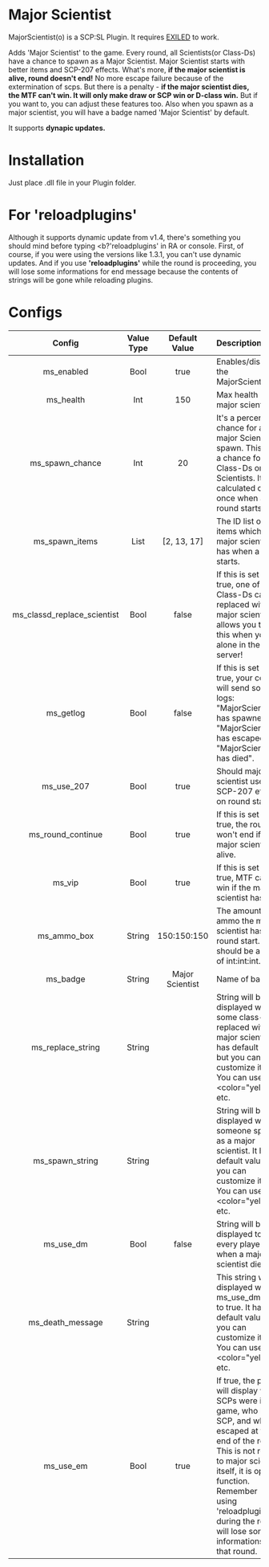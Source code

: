 # Major Scientist

MajorScientist(o) is a SCP:SL Plugin. It requires [EXILED] to work.

Adds 'Major Scientist' to the game. Every round, all Scientists(or Class-Ds) have a chance to spawn as a Major Scientist. Major Scientist starts with better items and SCP-207 effects. What's more, <b>if the major scientist is alive, round doesn't end!</b> No more escape failure because of the extermination of scps. But there is a penalty - <b>if the major scientist dies, the MTF can't win. It will only make draw or SCP win or D-class win.</b> But if you want to, you can adjust these features too.
Also when you spawn as a major scientist, you will have a badge named 'Major Scientist' by default.

It supports <b>dynapic updates.</b>

# Installation

Just place .dll file in your Plugin folder.

# For 'reloadplugins'

Although it supports dynamic update from v1.4, there's something you should mind before typing <b?'reloadplugins'</b> in RA or console. First, of course, if you were using the versions like 1.3.1, you can't use dynamic updates. And if you use <b>'reloadplugins'</b> while the round is proceeding, you will lose some informations for end message because the contents of strings will be gone while reloading plugins.

# Configs

| Config        | Value Type | Default Value | Description |
| :-------------: | :---------: | :------: | :--------- |
| ms_enabled | Bool | true | Enables/disables the MajorScientist(o). |
| ms_health | Int | 150 | Max health of major scientist. |
| ms_spawn_chance | Int | 20 | It's a percent chance for a major Scientist to spawn. This is not a chance for each Class-Ds or Scientists. It is calculated only once when a round starts. |
| ms_spawn_items | List | [2, 13, 17] | The ID list of items which the major scientist has when a round starts. | 
| ms_classd_replace_scientist | Bool | false | If this is set to true, one of the Class-Ds can be replaced with major scientist. It allows you to test this when you're alone in the server! |
| ms_getlog | Bool | false | If this is set to true, your console will send some logs: "MajorScientist has spawned", "MajorScientist has escaped", "MajorScientist has died". |
| ms_use_207 | Bool | true | Should major scientist use SCP-207 effect on round start. |
| ms_round_continue | Bool | true | If this is set to true, the round won't end if the major scientist is alive. |
| ms_vip | Bool | true | If this is set to true, MTF can't win if the major scientist has died. |
| ms_ammo_box | String | 150:150:150 | The amount of ammo the major scientist has on round start. It should be a form of int:int:int. |
| ms_badge | String | Major Scientist | Name of badge. |
| ms_replace_string | String |  | String will be displayed when some class-D is replaced with major scientist. It has default value, but you can customize it too. You can use <color="yellow"></color>, etc. |
| ms_spawn_string | String |  | String will be displayed when someone spawn as a major scientist. It has default value, but you can customize it too. You can use <color="yellow"></color>, etc. |
| ms_use_dm | Bool | false | String will be displayed to every player when a major scientist dies. |
| ms_death_message | String |  | This string will be displayed when ms_use_dm is set to true. It has default value, but you can customize it too. You can use <color="yellow"></color>, etc. |
| ms_use_em | Bool | true | If true, the plugin will display which SCPs were in game, who killed SCP, and who escaped at the end of the round. This is not related to major scientist itself, it is optional function. Remember - using 'reloadplugins' during the round will lose some informations in that round. |




















[EXILED]: https://github.com/galaxy119/EXILED
